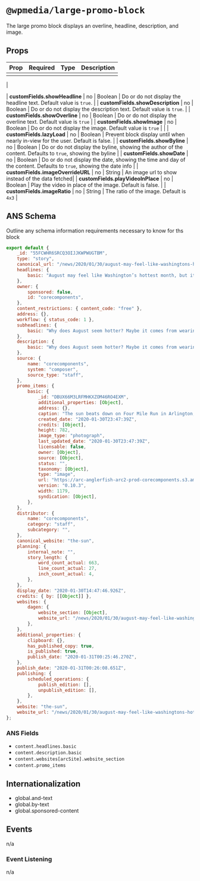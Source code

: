 # `@wpmedia/large-promo-block`

The large promo block displays an overline, headline, description, and image.

## Props

| **Prop** | **Required** | **Type** | **Description** |
| -------- | ------------ | -------- | --------------- |
|          |

|

| **customFields.showHeadline** | no | Boolean | Do or do not display the headline text. Default value is `true`. |
| **customFields.showDescription** | no | Boolean | Do or do not display the description text. Default value is `true`. |
| **customFields.showOverline** | no | Boolean | Do or do not display the overline text. Default value is `true` |
| **customFields.showImage** | no | Boolean | Do or do not display the image. Default value is `true` | |
| **customFields.lazyLoad** | no | Boolean | Prevent block display until when nearly in-view for the user. Default is false. |
| **customFields.showByline** | no | Boolean | Do or do not display the byline, showing the author of the content. Defaults to `true`, showing the byline |
| **customFields.showDate** | no | Boolean | Do or do not display the date, showing the time and day of the content. Defaults to `true`, showing the date info |
| **customFields.imageOverrideURL** | no | String | An image url to show instead of the data fetched|
| **customFields.playVideoInPlace** | no | Boolean | Play the video in place of the image. Default is false. |
| **customFields.imageRatio** | no | String | The ratio of the image. Default is `4x3` |

## ANS Schema

Outline any schema information requirements necessary to know for ths block

```js
export default {
	_id: "55FCWHR6SRCQ3OIJJKWPWUGTBM",
	type: "story",
	canonical_url: "/news/2020/01/30/august-may-feel-like-washingtons-hottest-month-but-its-not/",
	headlines: {
		basic: "August may feel like Washington’s hottest month, but it’s not",
	},
	owner: {
		sponsored: false,
		id: "corecomponents",
	},
	content_restrictions: { content_code: "free" },
	address: {},
	workflow: { status_code: 1 },
	subheadlines: {
		basic: "Why does August seem hotter? Maybe it comes from weariness.",
	},
	description: {
		basic: "Why does August seem hotter? Maybe it comes from weariness.",
	},
	source: {
		name: "corecomponents",
		system: "composer",
		source_type: "staff",
	},
	promo_items: {
		basic: {
			_id: "DBUX66M3LRFMHKXZOM46RO4EXM",
			additional_properties: [Object],
			address: {},
			caption: "The sun beats down on Four Mile Run in Arlington, Va., on Aug. 17.",
			created_date: "2020-01-30T23:47:39Z",
			credits: [Object],
			height: 782,
			image_type: "photograph",
			last_updated_date: "2020-01-30T23:47:39Z",
			licensable: false,
			owner: [Object],
			source: [Object],
			status: "",
			taxonomy: [Object],
			type: "image",
			url: "https://arc-anglerfish-arc2-prod-corecomponents.s3.amazonaws.com/public/DBUX66M3LRFMHKXZOM46RO4EXM.png",
			version: "0.10.3",
			width: 1179,
			syndication: [Object],
		},
	},
	distributor: {
		name: "corecomponents",
		category: "staff",
		subcategory: "",
	},
	canonical_website: "the-sun",
	planning: {
		internal_note: "",
		story_length: {
			word_count_actual: 663,
			line_count_actual: 27,
			inch_count_actual: 4,
		},
	},
	display_date: "2020-01-30T14:47:46.926Z",
	credits: { by: [[Object]] },
	websites: {
		dagen: {
			website_section: [Object],
			website_url: "/news/2020/01/30/august-may-feel-like-washingtons-hottest-month-but-its-not/",
		},
	},
	additional_properties: {
		clipboard: {},
		has_published_copy: true,
		is_published: true,
		publish_date: "2020-01-31T00:25:46.270Z",
	},
	publish_date: "2020-01-31T00:26:08.651Z",
	publishing: {
		scheduled_operations: {
			publish_edition: [],
			unpublish_edition: [],
		},
	},
	website: "the-sun",
	website_url: "/news/2020/01/30/august-may-feel-like-washingtons-hottest-month-but-its-not/",
};
```

### ANS Fields

- `content.headlines.basic`
- `content.description.basic`
- `content.websites[arcSite].website_section`
- `content.promo_items`

## Internationalization

- global.and-text
- global.by-text
- global.sponsored-content

## Events

n/a

### Event Listening

n/a
